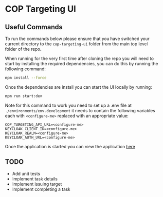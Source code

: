 # COP Targeting UI

## Useful Commands

To run the commands below please ensure that you have switched your current directory
to the `cop-targeting-ui` folder from the main top level folder of the repo.

When running for the very first time after cloning the repo you will need to start by
installing the required dependencies, you can do this by running the following command:

```bash
npm install --force
```

Once the dependencies are install you can start the UI locally by running:

```bash
npm run start:dev
```

Note for this command to work you need to set up a .env file at `./environments/env.development` it needs to contain the following variables each with `<configure-me>` replaced with an appropriate value:

```
COP_TARGETING_API_URL=<configure-me>
KEYCLOAK_CLIENT_ID=<configure-me>
KEYCLOAK_REALM=<configure-me>
KEYCLOAK_AUTH_URL=<configure-me>
```

Once the application is started you can view the application [here](http://localhost:3000)

## TODO

- Add unit tests
- Implement task details
- Implement issuing target
- Implement completing a task
